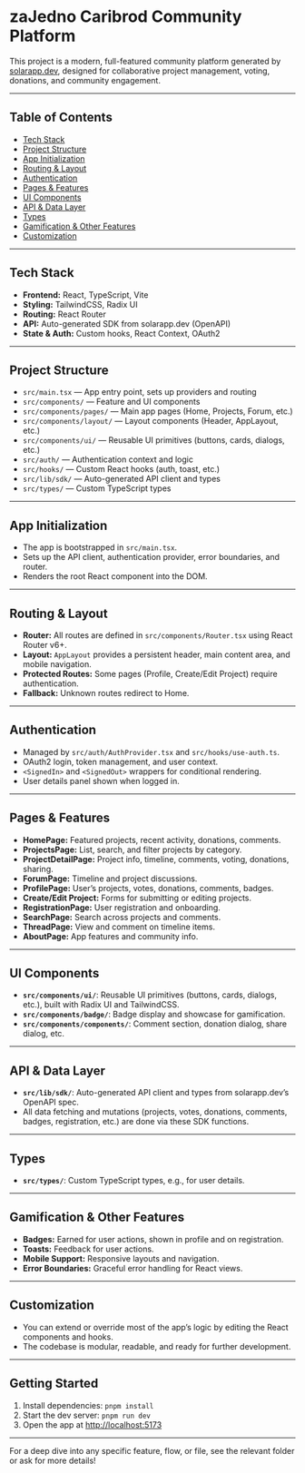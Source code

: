 # zaJedno Caribrod Community Platform

This project is a modern, full-featured community platform generated by [solarapp.dev](https://solarapp.dev), designed for collaborative project management, voting, donations, and community engagement.

---

## Table of Contents
- [Tech Stack](#tech-stack)
- [Project Structure](#project-structure)
- [App Initialization](#app-initialization)
- [Routing & Layout](#routing--layout)
- [Authentication](#authentication)
- [Pages & Features](#pages--features)
- [UI Components](#ui-components)
- [API & Data Layer](#api--data-layer)
- [Types](#types)
- [Gamification & Other Features](#gamification--other-features)
- [Customization](#customization)

---

## Tech Stack
- **Frontend:** React, TypeScript, Vite
- **Styling:** TailwindCSS, Radix UI
- **Routing:** React Router
- **API:** Auto-generated SDK from solarapp.dev (OpenAPI)
- **State & Auth:** Custom hooks, React Context, OAuth2

---

## Project Structure
- `src/main.tsx` — App entry point, sets up providers and routing
- `src/components/` — Feature and UI components
- `src/components/pages/` — Main app pages (Home, Projects, Forum, etc.)
- `src/components/layout/` — Layout components (Header, AppLayout, etc.)
- `src/components/ui/` — Reusable UI primitives (buttons, cards, dialogs, etc.)
- `src/auth/` — Authentication context and logic
- `src/hooks/` — Custom React hooks (auth, toast, etc.)
- `src/lib/sdk/` — Auto-generated API client and types
- `src/types/` — Custom TypeScript types

---

## App Initialization
- The app is bootstrapped in `src/main.tsx`.
- Sets up the API client, authentication provider, error boundaries, and router.
- Renders the root React component into the DOM.

---

## Routing & Layout
- **Router:** All routes are defined in `src/components/Router.tsx` using React Router v6+.
- **Layout:** `AppLayout` provides a persistent header, main content area, and mobile navigation.
- **Protected Routes:** Some pages (Profile, Create/Edit Project) require authentication.
- **Fallback:** Unknown routes redirect to Home.

---

## Authentication
- Managed by `src/auth/AuthProvider.tsx` and `src/hooks/use-auth.ts`.
- OAuth2 login, token management, and user context.
- `<SignedIn>` and `<SignedOut>` wrappers for conditional rendering.
- User details panel shown when logged in.

---

## Pages & Features
- **HomePage:** Featured projects, recent activity, donations, comments.
- **ProjectsPage:** List, search, and filter projects by category.
- **ProjectDetailPage:** Project info, timeline, comments, voting, donations, sharing.
- **ForumPage:** Timeline and project discussions.
- **ProfilePage:** User’s projects, votes, donations, comments, badges.
- **Create/Edit Project:** Forms for submitting or editing projects.
- **RegistrationPage:** User registration and onboarding.
- **SearchPage:** Search across projects and comments.
- **ThreadPage:** View and comment on timeline items.
- **AboutPage:** App features and community info.

---

## UI Components
- **`src/components/ui/`**: Reusable UI primitives (buttons, cards, dialogs, etc.), built with Radix UI and TailwindCSS.
- **`src/components/badge/`**: Badge display and showcase for gamification.
- **`src/components/components/`**: Comment section, donation dialog, share dialog, etc.

---

## API & Data Layer
- **`src/lib/sdk/`**: Auto-generated API client and types from solarapp.dev’s OpenAPI spec.
- All data fetching and mutations (projects, votes, donations, comments, badges, registration, etc.) are done via these SDK functions.

---

## Types
- **`src/types/`**: Custom TypeScript types, e.g., for user details.

---

## Gamification & Other Features
- **Badges:** Earned for user actions, shown in profile and on registration.
- **Toasts:** Feedback for user actions.
- **Mobile Support:** Responsive layouts and navigation.
- **Error Boundaries:** Graceful error handling for React views.

---

## Customization
- You can extend or override most of the app’s logic by editing the React components and hooks.
- The codebase is modular, readable, and ready for further development.

---

## Getting Started
1. Install dependencies: `pnpm install`
2. Start the dev server: `pnpm run dev`
3. Open the app at [http://localhost:5173](http://localhost:5173)

---

For a deep dive into any specific feature, flow, or file, see the relevant folder or ask for more details!
